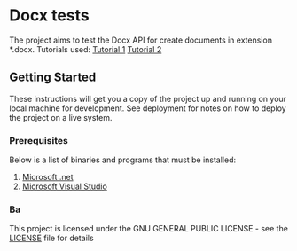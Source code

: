 # Docx tests

The project aims to test the Docx API for create documents in extension *.docx.
Tutorials used:
[Tutorial 1](https://www.c-sharpcorner.com/article/generate-word-document-using-c-sharp/)
[Tutorial 2](http://cathalscorner.blogspot.com/2010/06/docx-version-10010.html)

## Getting Started

These instructions will get you a copy of the project up and running on your local machine for development. See deployment for notes on how to deploy the project on a live system.

### Prerequisites

Below is a list of binaries and programs that must be installed:

1. [Microsoft .net](https://dotnet.microsoft.com/download/dotnet-framework)
2. [Microsoft Visual Studio](https://visualstudio.microsoft.com/)

### Ba

This project is licensed under the GNU GENERAL PUBLIC LICENSE - see the [LICENSE](LICENSE) file for details
